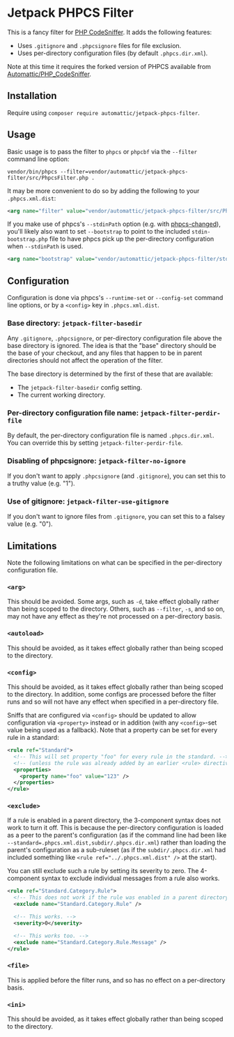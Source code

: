 # Jetpack PHPCS Filter

This is a fancy filter for [PHP CodeSniffer]. It adds the following features:

* Uses `.gitignore` and `.phpcsignore` files for file exclusion.
* Uses per-directory configuration files (by default `.phpcs.dir.xml`).

Note at this time it requires the forked version of PHPCS available from [Automattic/PHP_CodeSniffer](https://github.com/Automattic/PHP_CodeSniffer).

## Installation

Require using `composer require automattic/jetpack-phpcs-filter`.

## Usage

Basic usage is to pass the filter to `phpcs` or `phpcbf` via the `--filter` command line option:
```
vendor/bin/phpcs --filter=vendor/automattic/jetpack-phpcs-filter/src/PhpcsFilter.php .
```

It may be more convenient to do so by adding the following to your `.phpcs.xml.dist`:
```xml
<arg name="filter" value="vendor/automattic/jetpack-phpcs-filter/src/PhpcsFilter.php" />
```

If you make use of phpcs's `--stdinPath` option (e.g. with [phpcs-changed](https://packagist.org/packages/sirbrillig/phpcs-changed)),
you'll likely also want to set `--bootstrap` to point to the included `stdin-bootstrap.php` file to have phpcs pick up the per-directory configuration when `--stdinPath` is used.
```xml
<arg name="bootstrap" value="vendor/automattic/jetpack-phpcs-filter/stdin-bootstrap.php" />
```

## Configuration

Configuration is done via phpcs's `--runtime-set` or `--config-set` command line options, or by a `<config>` key in `.phpcs.xml.dist`.

### Base directory: `jetpack-filter-basedir`

Any `.gitignore`, `.phpcsignore`, or per-directory configuration file above the base directory is ignored. The idea is that the "base" directory should be the base of your checkout,
and any files that happen to be in parent directories should not affect the operation of the filter.

The base directory is determined by the first of these that are available:

* The `jetpack-filter-basedir` config setting.
* The current working directory.

### Per-directory configuration file name: `jetpack-filter-perdir-file`

By default, the per-directory configuration file is named `.phpcs.dir.xml`. You can override this by setting `jetpack-filter-perdir-file`.

### Disabling of phpcsignore: `jetpack-filter-no-ignore`

If you don't want to apply `.phpcsignore` (and `.gitignore`), you can set this to a truthy value (e.g. "1").

### Use of gitignore: `jetpack-filter-use-gitignore`

If you don't want to ignore files from `.gitignore`, you can set this to a falsey value (e.g. "0").

## Limitations

Note the following limitations on what can be specified in the per-directory configuration file.

### `<arg>`

This should be avoided. Some args, such as `-d`, take effect globally rather than being scoped to the directory.
Others, such as `--filter`, `-s`, and so on, may not have any effect as they're not processed on a per-directory basis.

### `<autoload>`

This should be avoided, as it takes effect globally rather than being scoped to the directory.

### `<config>`

This should be avoided, as it takes effect globally rather than being scoped to the directory. In addition, some configs are processed before the filter runs and so will not have any effect when specified in a per-directory file.

Sniffs that are configured via `<config>` should be updated to allow configuration via `<property>` instead or in addition (with any `<config>`-set value being used as a fallback). Note that a property can be set for every rule in a standard:
```xml
<rule ref="Standard">
  <!-- This will set property "foo" for every rule in the standard. -->
  <!-- (unless the rule was already added by an earlier <rule> directive in this file) -->
  <properties>
    <property name="foo" value="123" />
  </properties>
</rule>
```

### `<exclude>`

If a rule is enabled in a parent directory, the 3-component syntax does not work to turn it off.
This is because the per-directory configuration is loaded as a peer to the parent's configuration (as if the command line had been like `--standard=.phpcs.xml.dist,subdir/.phpcs.dir.xml`) rather than loading the parent's configuration as a sub-ruleset (as if the `subdir/.phpcs.dir.xml` had included something like `<rule ref="../.phpcs.xml.dist" />` at the start).

You can still exclude such a rule by setting its severity to zero. The 4-component syntax to exclude individual messages from a rule also works.

```xml
<rule ref="Standard.Category.Rule">
  <!-- This does not work if the rule was enabled in a parent directory! -->
  <exclude name="Standard.Category.Rule" />

  <!-- This works. -->
  <severity>0</severity>

  <!-- This works too. -->
  <exclude name="Standard.Category.Rule.Message" />
</rule>
```

### `<file>`

This is applied before the filter runs, and so has no effect on a per-directory basis.

### `<ini>`

This should be avoided, as it takes effect globally rather than being scoped to the directory.


[PHP CodeSniffer]: https://github.com/squizlabs/PHP_CodeSniffer
